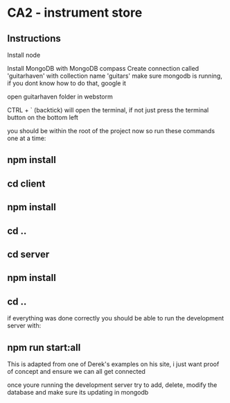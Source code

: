 # CA2 - instrument store

## Instructions

Install node

Install MongoDB with MongoDB compass
Create connection called 'guitarhaven' with collection name 'guitars'
make sure mongodb is running, if you dont know how to do that, google it

open guitarhaven folder in webstorm

CTRL + ` (backtick) will open the terminal, if not just press the terminal button on the bottom left

you should be within the root of the project now so run these commands one at a time:

## npm install
## cd client
## npm install
## cd ..
## cd server
## npm install
## cd ..

if everything was done correctly you should be able to run the development server with:
## npm run start:all

This is adapted from one of Derek's examples on his site, i just want proof of concept and ensure we can all get connected

once youre running the development server try to add, delete, modify the database and make sure its updating in mongodb
